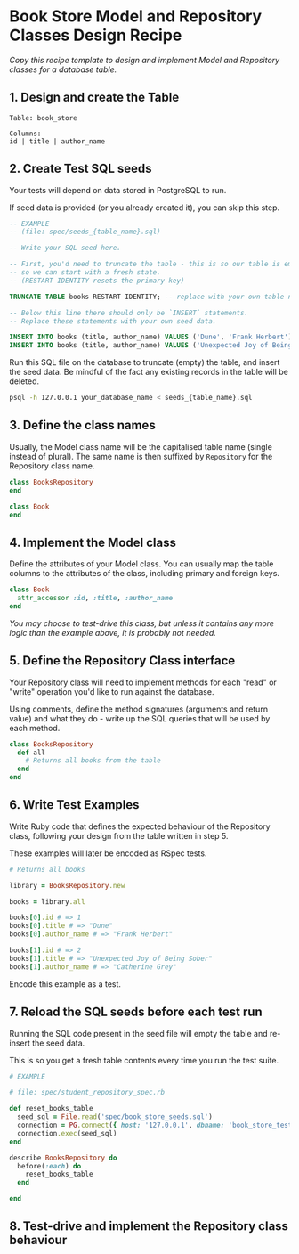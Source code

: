 # Book Store Model and Repository Classes Design Recipe

_Copy this recipe template to design and implement Model and Repository classes for a database table._

## 1. Design and create the Table

```
Table: book_store

Columns:
id | title | author_name
```

## 2. Create Test SQL seeds

Your tests will depend on data stored in PostgreSQL to run.

If seed data is provided (or you already created it), you can skip this step.

```sql
-- EXAMPLE
-- (file: spec/seeds_{table_name}.sql)

-- Write your SQL seed here. 

-- First, you'd need to truncate the table - this is so our table is emptied between each test run,
-- so we can start with a fresh state.
-- (RESTART IDENTITY resets the primary key)

TRUNCATE TABLE books RESTART IDENTITY; -- replace with your own table name.

-- Below this line there should only be `INSERT` statements.
-- Replace these statements with your own seed data.

INSERT INTO books (title, author_name) VALUES ('Dune', 'Frank Herbert');
INSERT INTO books (title, author_name) VALUES ('Unexpected Joy of Being Sober', 'Catherine Grey');
```

Run this SQL file on the database to truncate (empty) the table, and insert the seed data. Be mindful of the fact any existing records in the table will be deleted.

```bash
psql -h 127.0.0.1 your_database_name < seeds_{table_name}.sql
```

## 3. Define the class names

Usually, the Model class name will be the capitalised table name (single instead of plural). The same name is then suffixed by `Repository` for the Repository class name.

```ruby
class BooksRepository
end

class Book
end
```

## 4. Implement the Model class

Define the attributes of your Model class. You can usually map the table columns to the attributes of the class, including primary and foreign keys.

```ruby
class Book
  attr_accessor :id, :title, :author_name
end
```

*You may choose to test-drive this class, but unless it contains any more logic than the example above, it is probably not needed.*

## 5. Define the Repository Class interface

Your Repository class will need to implement methods for each "read" or "write" operation you'd like to run against the database.

Using comments, define the method signatures (arguments and return value) and what they do - write up the SQL queries that will be used by each method.

```ruby
class BooksRepository
  def all
    # Returns all books from the table
  end
end
```

## 6. Write Test Examples

Write Ruby code that defines the expected behaviour of the Repository class, following your design from the table written in step 5.

These examples will later be encoded as RSpec tests.

```ruby
# Returns all books

library = BooksRepository.new

books = library.all

books[0].id # => 1
books[0].title # => "Dune"
books[0].author_name # => "Frank Herbert"

books[1].id # => 2
books[1].title # => "Unexpected Joy of Being Sober"
books[1].author_name # => "Catherine Grey"
```

Encode this example as a test.

## 7. Reload the SQL seeds before each test run

Running the SQL code present in the seed file will empty the table and re-insert the seed data.

This is so you get a fresh table contents every time you run the test suite.

```ruby
# EXAMPLE

# file: spec/student_repository_spec.rb

def reset_books_table
  seed_sql = File.read('spec/book_store_seeds.sql')
  connection = PG.connect({ host: '127.0.0.1', dbname: 'book_store_test' })
  connection.exec(seed_sql)
end

describe BooksRepository do
  before(:each) do 
    reset_books_table
  end

end
```

## 8. Test-drive and implement the Repository class behaviour
